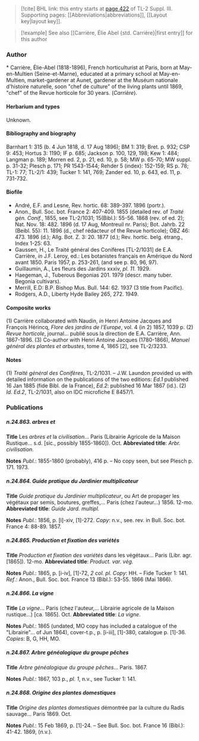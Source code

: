 > [!cite] BHL link: this entry starts at [page 422](https://www.biodiversitylibrary.org/item/103861#page/432/mode/1up) of TL-2 Suppl. III.
> Supporting pages: [[Abbreviations|abbreviations]], [[Layout key|layout key]].

> [!example] See also [[Carrière, Élie Abel {std. Carrière}|first entry]] for this author

### Author

\* Carrière, Élie-Abel (1818-1896), French horticulturist at Paris, born at May-en-Multien (Seine-et-Marne), educated at a primary school at May-en-Multien, market-gardener at Aunet, gardener at the Muséum nationale d'histoire naturelle, soon "chef de culture" of the living plants until 1869, "chef" of the Revue horticole for 30 years. (*Carrière*).

#### Herbarium and types

Unknown.

#### Bibliography and biography

Barnhart 1: 315 (b. 4 Jun 1818, d. 17 Aug 1896); BM 1: 319; Bret. p. 932; CSP 9: 453; Hortus 3: 1190; IF p. 685; Jackson p. 100, 129, 198; Kew 1: 484; Langman p. 189; Morren ed. 2, p. 21, ed. 10, p. 58; MW p. 65-70; MW suppl. p. 31-32; Plesch p. 171; PR 1543-1544; Rehder 5 (index): 152-159; RS p. 78; TL-1: 77; TL-2/1: 439; Tucker 1: 141, 769; Zander ed. 10, p. 643, ed. 11, p. 731-732.

#### Biofile

- André, E.F. and Lesne, Rev. hortic. 68: 389-397. 1896 (portr.).
- Anon., Bull. Soc. bot. France 2: 407-409. 1855 (detailed rev. of *Traité gén. Conif.*, 1855, see TL-2/1031; 15(Bibl.): 55-56. 1868 (rev. of ed. 2); Nat. Nov. 18: 482. 1896 (d. 17 Aug, Montreuil nr. Paris); Bot. Jahrb. 22 (Beibl. 55): 11. 1896 (d., chef rédacteur of the Revue horticole); ÖBZ 46: 473. 1896 (d.); Allg. Bot. Z. 3: 20. 1877 (d.); Rev. hortic. belg. étrang., Index 1-25: 63.
- Gaussen, H., Le Traité général des Conifères \[TL-2/1031\] de E.A. Carrière, *in* J.F. Leroy, ed.: Les botanistes français en Amérique du Nord avant 1850. Paris 1957, p. 253-261, (and see p. 80, 96, 97).
- Guillaumin, A., Les fleurs des Jardins xxxiv, *pl. 11.* 1929.
- Haegeman, J., Tuberous Begonias 201. 1979 (descr. many tuber. Begonia cultivars).
- Merrill, E.D: B.P. Bishop Mus. Bull. 144: 62. 1937 (3 title from Pacific).
- Rodgers, A.D., Liberty Hyde Bailey 265, 272. 1949.

#### Composite works

(1) Carrière collaborated with Naudin, *in* Henri Antoine Jacques and François Hérincq, *Flore des jardins de l'Europe*, vol. 4 (in 2) 1857, 1039 p.
(2) *Revue horticole*, journal... publié sous la direction de E.A. Carrière, Ann. 1867-1896.
(3) Co-author with Henri Antoine Jacques (1780-1866), *Manuel général des plantes et arbustes*, tome 4, 1865 \[2\], see TL-2/3233.

#### Notes

(1) *Traité général des Conifères*, TL-2/1031. – J.W. Laundon provided us with detailed information on the publications of the two editions: *Ed.1* published 16 Jan 1885 (fide Bibl. de la France), *Ed.2*: published 16 Mar 1867 (id.).
(2) *Id*. *Ed.2*, TL-2/1031, also on IDC microfiche E 8457/1.

### Publications

##### n.24.863. arbres et

**Title**
Les *arbres et* la *civilisation*... Paris (Librairie Agricole de la Maison Rustique... s.d. \[sic., possibly 1855-1860\]). Oct.
**Abbreviated title**: *Arbr. civilisation*.

**Notes**
*Publ*.: 1855-1860 (probably), 416 p. – No copy seen, but see Plesch p. 171. 1973.

##### n.24.864. Guide pratique du Jardinier multiplicateur

**Title**
*Guide pratique du Jardinier multiplicateur*, ou Art de propager les végétaux par semis, boutures, greffes,... Paris (chez l'auteur...) 1856. 12-mo.
**Abbreviated title**: *Guide Jard. multipl.*

**Notes**
*Publ*.: 1856, p. \[i\]-xiv, \[1\]-272. *Copy*: n.v., see. rev. in Bull. Soc. bot. France 4: 88-89. 1857.

##### n.24.865. Production et fixation des variétés

**Title**
*Production et fixation des variétés* dans les végétaux... Paris (Libr. agr. \[1865\]). 12-mo.
**Abbreviated title**: *Product. var. vég.*

**Notes**
*Publ*.: 1865, p. \[i-iv\], \[1\]-72, *2 col. pl.* *Copy*: HH. – Fide Tucker 1: 141.
*Ref*.: Anon., Bull. Soc. bot. France 13 (Bibl.): 53-55. 1866 (Mai 1866).

##### n.24.866. La vigne

**Title**
*La vigne*... Paris (chez l'auteur,... Librairie agricole de la Maison rustique...) \[ca. 1865\]. Oct.
**Abbreviated title**: *La vigne*.

**Notes**
*Publ*.: 1865 (undated, MO copy has included a catalogue of the "Librairie"... of Jun 1864), cover-t.p., p. \[i-iii\], \[1\]-380, catalogue p. \[1\]-36. *Copies*: B, G, HH, MO.

##### n.24.867. Arbre généalogique du groupe pêches

**Title**
*Arbre généalogique du groupe pêches*... Paris. 1867.

**Notes**
*Publ*.: 1867, 103 p., *pl. 1*, n.v., see Tucker 1: 141.

##### n.24.868. Origine des plantes domestiques

**Title**
*Origine des plantes domestiques* démontrée par la culture du Radis sauvage... Paris 1869. Oct.

**Notes**
*Publ*.: 15 Feb 1869, p. \[1\]-24. – See Bull. Soc. bot. France 16 (Bibl.): 41-42. 1869, (n.v.).

